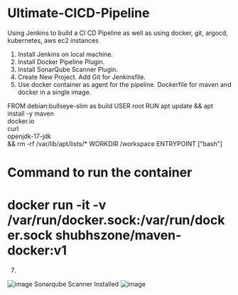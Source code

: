 # Ultimate-CICD-Pipeline
Using Jenkins to build a CI CD Pipeline as well as using docker, git, argocd, kubernetes, aws ec2 instances


1. Install Jenkins on local machine.
2. Install Docker Pipeline Plugin.
3. Install SonarQube Scanner Plugin.
4. Create New Project. Add Git for Jenkinsfile.
5. Use docker container as agent for the pipeline. Dockerfile for maven and docker in a single image.

FROM debian:bullseye-slim as build
USER root
RUN apt update && apt install -y maven \
    docker.io \
    curl \
    openjdk-17-jdk \
    && rm -rf /var/lib/apt/lists/*
WORKDIR /workspace
ENTRYPOINT ["bash"]

# Command to run the container
# docker run -it -v /var/run/docker.sock:/var/run/docker.sock shubhszone/maven-docker:v1

7. 


![image](https://github.com/user-attachments/assets/7b718575-69b6-4200-9773-ca51d6f74fca)
Sonarqube Scanner Installed
![image](https://github.com/user-attachments/assets/e30cc34a-f26a-4bb0-bd11-803ed3ff5f59)
